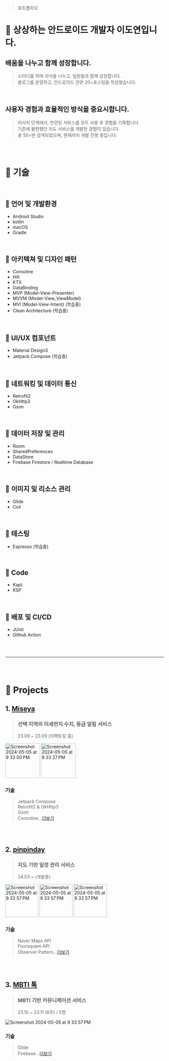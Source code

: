 > 포트폴리오

📜 상상하는 안드로이드 개발자 이도연입니다.
=========================

## 배움을 나누고 함께 성장합니다.
> 스터디를 하며 지식을 나누고, 팀원들과 함께 성장합니다.<br/>블로그를 운영하고, 안드로이드 관련 20+포스팅을 작성했습니다.

<br/>

## 사용자 경험과 효율적인 방식을 중요시합니다.
> 리서치 단계에서, 연관된 서비스를 모두 사용 후 경험을 기록합니다.<br/>기존에 불편했던 지도 서비스를 개발한 경험이 있습니다.<br/>총 50+번 검색되었으며, 현재까지 개발 진행 중입니다. 

<br/><br/>

# 📝 기술

<br/>

## 🤖 언어 및 개발환경
  - Android Studio
  - kotlin
  - macOS
  - Gradle

<br/>

## 🤖 아키텍쳐 및 디자인 패턴

  - Coroutine
  - Hilt
  - KTX
  - DataBinding
  - MVP (Model-View-Presenter)
  - MVVM (Model-View_ViewModel)
  - MVI (Model-View-Intent) (학습중)
  - Clean Architecture (학습중)

<br/>

## 🤖 UI/UX 컴포넌트
  - Material Design3
  - Jetpack Compose (학습중)

<br/>

## 🤖 네트워킹 및 데이터 통신
  - Retrofit2
  - OkHttp3
  - Gson

<br/>

## 🤖 데이터 저장 및 관리
  - Room
  - SharedPreferences
  - DataStore
  - Firebase Firestore / Realtime Database

<br/>

## 🤖 이미지 및 리소스 관리
  - Glide
  - Coil

<br/>

## 🤖 테스팅
  - Espresso (학습중)

<br/>

## 🤖 Code
  - Kapt
  - KSP

<br/>

## 🤖 배포 및 CI/CD
  - JUnit
  - Github Action

<br/><br/>

------------
    
<br/><br/>

# 📝 Projects

## 1. [Miseya](https://github.com/byu-rin/Miseya)
> ### 선택 지역의 미세먼지 수치, 등급 알림 서비스
> 23.09 ~ 23.09 (리팩토링 중)<br/>

<img width="110" alt="Screenshot 2024-05-05 at 9 33 00 PM" src="https://github.com/byu-rin/byu-rin/assets/130144220/d4f6555f-3295-4263-afdb-fe0e9b8d8e4d">
<img width="110" alt="Screenshot 2024-05-05 at 9 33 27 PM" src="https://github.com/byu-rin/byu-rin/assets/130144220/bac63b62-81d3-4c71-b9ba-95b1116a146a">

### 기술
> Jetpack Compose<br/>
> Retrofit2 & OkHttp3<br/>
> Gson<br/>
> Coroutine...[더보기](https://github.com/byu-rin/Miseya)

<br/><br/>

## 2. [pinpinday](https://github.com/byu-rin/pinpin_day) 
> ### 지도 기반 일정 관리 서비스
> 24.03 ~ (개발중)

<img width="105" alt="Screenshot 2024-05-05 at 9 33 57 PM" src="https://github.com/byu-rin/pinpin_day/assets/130144220/976d53bb-e7c8-4820-8abc-50502e7faf83">
<img width="105" alt="Screenshot 2024-05-05 at 9 33 57 PM" src="https://github.com/byu-rin/pinpin_day/assets/130144220/8997979e-1cd9-4420-8921-a17bf07e2aea">
<img width="105" alt="Screenshot 2024-05-05 at 9 33 57 PM" src="https://github.com/byu-rin/pinpin_day/assets/130144220/42307aa9-62dc-48d3-9246-cf8a5d138de1">

### 기술
> Naver Maps API<br/>
> Foursquare API<br/>
> Observer Pattern...[더보기](https://github.com/byu-rin/pinpin_day)

<br/><br/>

## 3. [MBTI 톡](https://github.com/byu-rin/MBTI_Talk)
> ### MBTI 기반 커뮤니케이션 서비스
> 23.10 ~ 23.11 (6주) / 5명

<img alt="Screenshot 2024-05-05 at 9 33 57 PM" src="https://github.com/6pleasant-MBTITalk/MBTI_Talk/assets/139088072/ccbd3536-33ec-4538-98dd-f000a962f044">

### 기술
> Glide<br/>
> Firebase...[더보기](https://github.com/byu-rin/MBTI_Talk)
